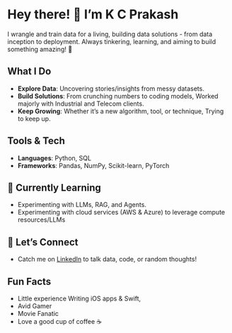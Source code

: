 # Hey there! 👋 I’m K C Prakash

I wrangle and train data for a living, building data solutions - from data inception to deployment. Always tinkering, learning, and aiming to build something amazing! 🚀

## What I Do
- **Explore Data**: Uncovering stories/insights from messy datasets.  
- **Build Solutions**: From crunching numbers to coding models, Worked majorly with Industrial and Telecom clients.  
- **Keep Growing**: Whether it’s a new algorithm, tool, or technique, Trying to keep up.  

## Tools & Tech
- **Languages**: Python, SQL  
- **Frameworks**: Pandas, NumPy, Scikit-learn, PyTorch  

## 🌱 Currently Learning
- Experimenting with LLMs, RAG, and Agents.
- Experimenting with cloud services (AWS & Azure) to leverage compute resources/LLMs

## 🤝 Let’s Connect
- Catch me on [LinkedIn](https://www.linkedin.com/in/k-c-prakash/) to talk data, code, or random thoughts!

## Fun Facts 
- Little experience Writing iOS apps &  Swift,
- Avid Gamer
- Movie Fanatic
- Love a good cup of coffee ☕  
